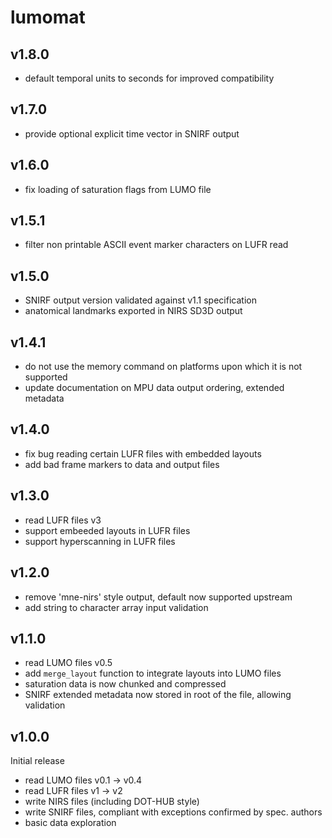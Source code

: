 # lumomat

## v1.8.0
 - default temporal units to seconds for improved compatibility

## v1.7.0
 - provide optional explicit time vector in SNIRF output

## v1.6.0
 - fix loading of saturation flags from LUMO file

## v1.5.1
  - filter non printable ASCII event marker characters on LUFR read

## v1.5.0
 - SNIRF output version validated against v1.1 specification
 - anatomical landmarks exported in NIRS SD3D output

## v1.4.1
  - do not use the memory command on platforms upon which it is not supported
  - update documentation on MPU data output ordering, extended metadata

## v1.4.0
  - fix bug reading certain LUFR files with embedded layouts
  - add bad frame markers to data and output files

## v1.3.0
 - read LUFR files v3
 - support embeeded layouts in LUFR files
 - support hyperscanning in LUFR files

## v1.2.0

- remove 'mne-nirs' style output, default now supported upstream
- add string to character array input validation

## v1.1.0

 - read LUMO files v0.5
 - add `merge_layout` function to integrate layouts into LUMO files
 - saturation data is now chunked and compressed
 - SNIRF extended metadata now stored in root of the file, allowing validation

## v1.0.0

Initial release
 - read LUMO files v0.1 -> v0.4
 - read LUFR files v1 -> v2
 - write NIRS files (including DOT-HUB style)
 - write SNIRF files, compliant with exceptions confirmed by spec. authors
 - basic data exploration




